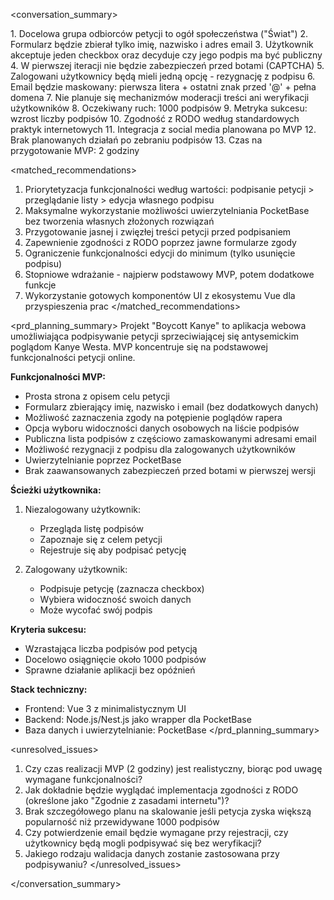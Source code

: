 <conversation_summary>

<decisions>
1. Docelowa grupa odbiorców petycji to ogół społeczeństwa ("Świat")
2. Formularz będzie zbierał tylko imię, nazwisko i adres email
3. Użytkownik akceptuje jeden checkbox oraz decyduje czy jego podpis ma być publiczny
4. W pierwszej iteracji nie będzie zabezpieczeń przed botami (CAPTCHA)
5. Zalogowani użytkownicy będą mieli jedną opcję - rezygnację z podpisu
6. Email będzie maskowany: pierwsza litera + ostatni znak przed '@' + pełna domena
7. Nie planuje się mechanizmów moderacji treści ani weryfikacji użytkowników
8. Oczekiwany ruch: 1000 podpisów
9. Metryka sukcesu: wzrost liczby podpisów
10. Zgodność z RODO według standardowych praktyk internetowych
11. Integracja z social media planowana po MVP
12. Brak planowanych działań po zebraniu podpisów
13. Czas na przygotowanie MVP: 2 godziny
</decisions>

<matched_recommendations>
1. Priorytetyzacja funkcjonalności według wartości: podpisanie petycji > przeglądanie listy > edycja własnego podpisu
2. Maksymalne wykorzystanie możliwości uwierzytelniania PocketBase bez tworzenia własnych złożonych rozwiązań
3. Przygotowanie jasnej i zwięzłej treści petycji przed podpisaniem
4. Zapewnienie zgodności z RODO poprzez jawne formularze zgody
5. Ograniczenie funkcjonalności edycji do minimum (tylko usunięcie podpisu)
6. Stopniowe wdrażanie - najpierw podstawowy MVP, potem dodatkowe funkcje
7. Wykorzystanie gotowych komponentów UI z ekosystemu Vue dla przyspieszenia prac
</matched_recommendations>

<prd_planning_summary>
Projekt "Boycott Kanye" to aplikacja webowa umożliwiająca podpisywanie petycji sprzeciwiającej się antysemickim poglądom Kanye Westa. MVP koncentruje się na podstawowej funkcjonalności petycji online.

**Funkcjonalności MVP:**
- Prosta strona z opisem celu petycji
- Formularz zbierający imię, nazwisko i email (bez dodatkowych danych)
- Możliwość zaznaczenia zgody na potępienie poglądów rapera
- Opcja wyboru widoczności danych osobowych na liście podpisów
- Publiczna lista podpisów z częściowo zamaskowanymi adresami email
- Możliwość rezygnacji z podpisu dla zalogowanych użytkowników
- Uwierzytelnianie poprzez PocketBase
- Brak zaawansowanych zabezpieczeń przed botami w pierwszej wersji

**Ścieżki użytkownika:**
1. Niezalogowany użytkownik:
   - Przegląda listę podpisów
   - Zapoznaje się z celem petycji
   - Rejestruje się aby podpisać petycję

2. Zalogowany użytkownik:
   - Podpisuje petycję (zaznacza checkbox)
   - Wybiera widoczność swoich danych
   - Może wycofać swój podpis

**Kryteria sukcesu:**
- Wzrastająca liczba podpisów pod petycją
- Docelowo osiągnięcie około 1000 podpisów
- Sprawne działanie aplikacji bez opóźnień

**Stack techniczny:**
- Frontend: Vue 3 z minimalistycznym UI
- Backend: Node.js/Nest.js jako wrapper dla PocketBase
- Baza danych i uwierzytelnianie: PocketBase
</prd_planning_summary>

<unresolved_issues>
1. Czy czas realizacji MVP (2 godziny) jest realistyczny, biorąc pod uwagę wymagane funkcjonalności?
2. Jak dokładnie będzie wyglądać implementacja zgodności z RODO (określone jako "Zgodnie z zasadami internetu")?
3. Brak szczegółowego planu na skalowanie jeśli petycja zyska większą popularność niż przewidywane 1000 podpisów
4. Czy potwierdzenie email będzie wymagane przy rejestracji, czy użytkownicy będą mogli podpisywać się bez weryfikacji?
5. Jakiego rodzaju walidacja danych zostanie zastosowana przy podpisywaniu?
</unresolved_issues>

</conversation_summary>